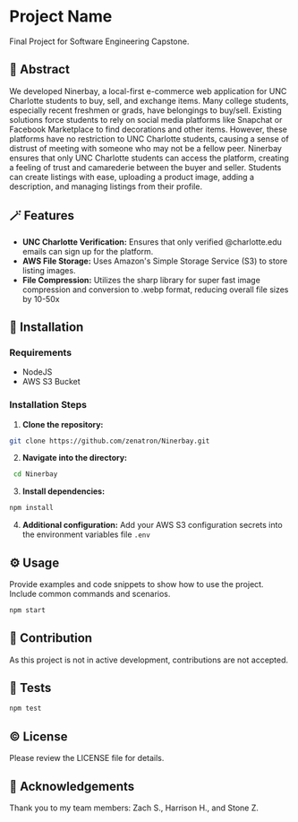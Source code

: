 # Project Name
Final Project for Software Engineering Capstone.
## 📄 Abstract
We developed Ninerbay, a local-first e-commerce web application for UNC Charlotte students to buy, sell, and exchange items. 
Many college students, especially recent freshmen or grads, have belongings to buy/sell. Existing solutions force students to 
rely on social media platforms like Snapchat or Facebook Marketplace to find decorations and other items. However, these platforms
have no restriction to UNC Charlotte students, causing a sense of distrust of meeting with someone who may not be a fellow peer.
Ninerbay ensures that only UNC Charlotte students can access the platform, creating a feeling of trust and camarederie between
the buyer and seller. Students can create listings with ease, uploading a product image, adding a description, and managing listings
from their profile.

## 🪄 Features
- **UNC Charlotte Verification:** Ensures that only verified @charlotte.edu emails can sign up for the platform.
- **AWS File Storage:** Uses Amazon's Simple Storage Service (S3) to store listing images.
- **File Compression:** Utilizes the sharp library for super fast image compression and conversion to .webp format, reducing overall file sizes by 10-50x

## 💾 Installation
### Requirements
- NodeJS
- AWS S3 Bucket
### Installation Steps
1. **Clone the repository:**
```bash
git clone https://github.com/zenatron/Ninerbay.git
```
2. **Navigate into the directory:**
```bash
 cd Ninerbay
```
3. **Install dependencies:**
```bash
npm install
```
4. **Additional configuration:**
Add your AWS S3 configuration secrets into the environment variables file `.env`
   
## ⚙️ Usage
Provide examples and code snippets to show how to use the project. Include common commands and scenarios.
```bash
npm start
```
## 💬 Contribution
As this project is not in active development, contributions are not accepted.

## 🧪 Tests
```bash
npm test
```
## ©️ License
Please review the LICENSE file for details.

## 🤝 Acknowledgements
Thank you to my team members: Zach S., Harrison H., and Stone Z.
